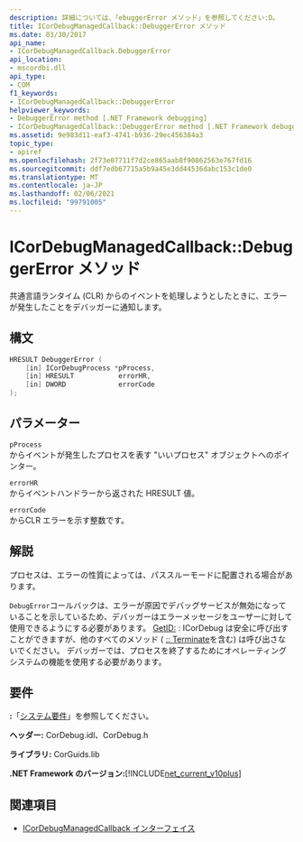 ```yaml
---
description: 詳細については、「ebuggerError メソッド」を参照してください:D。
title: ICorDebugManagedCallback::DebuggerError メソッド
ms.date: 03/30/2017
api_name:
- ICorDebugManagedCallback.DebuggerError
api_location:
- mscordbi.dll
api_type:
- COM
f1_keywords:
- ICorDebugManagedCallback::DebuggerError
helpviewer_keywords:
- DebuggerError method [.NET Framework debugging]
- ICorDebugManagedCallback::DebuggerError method [.NET Framework debugging]
ms.assetid: 9e983d11-eaf3-4741-b936-29ec456384a3
topic_type:
- apiref
ms.openlocfilehash: 2f73e07711f7d2ce865aab8f90862563e767fd16
ms.sourcegitcommit: ddf7edb67715a5b9a45e3dd44536dabc153c1de0
ms.translationtype: MT
ms.contentlocale: ja-JP
ms.lasthandoff: 02/06/2021
ms.locfileid: "99791005"
---
```

# <a name="icordebugmanagedcallbackdebuggererror-method"></a>ICorDebugManagedCallback::DebuggerError メソッド

共通言語ランタイム (CLR) からのイベントを処理しようとしたときに、エラーが発生したことをデバッガーに通知します。  
  
## <a name="syntax"></a>構文  
  
```cpp  
HRESULT DebuggerError (  
    [in] ICorDebugProcess *pProcess,  
    [in] HRESULT           errorHR,  
    [in] DWORD             errorCode  
);  
```  
  
## <a name="parameters"></a>パラメーター  

 `pProcess`  
 からイベントが発生したプロセスを表す "いいプロセス" オブジェクトへのポインター。  
  
 `errorHR`  
 からイベントハンドラーから返された HRESULT 値。  
  
 `errorCode`  
 からCLR エラーを示す整数です。  
  
## <a name="remarks"></a>解説  

 プロセスは、エラーの性質によっては、パススルーモードに配置される場合があります。  
  
 `DebugError`コールバックは、エラーが原因でデバッグサービスが無効になっていることを示しているため、デバッガーはエラーメッセージをユーザーに対して使用できるようにする必要があります。 [GetID:](icordebugprocess-getid-method.md) : ICorDebug は安全に呼び出すことができますが、他のすべてのメソッド ( [:: Terminate](icordebug-terminate-method.md)を含む) は呼び出さないでください。 デバッガーでは、プロセスを終了するためにオペレーティングシステムの機能を使用する必要があります。  
  
## <a name="requirements"></a>要件  

 **:**「[システム要件](../../get-started/system-requirements.md)」を参照してください。  
  
 **ヘッダー:** CorDebug.idl、CorDebug.h  
  
 **ライブラリ:** CorGuids.lib  
  
 **.NET Framework のバージョン:**[!INCLUDE[net_current_v10plus](../../../../includes/net-current-v10plus-md.md)]  
  
## <a name="see-also"></a>関連項目

- [ICorDebugManagedCallback インターフェイス](icordebugmanagedcallback-interface.md)
